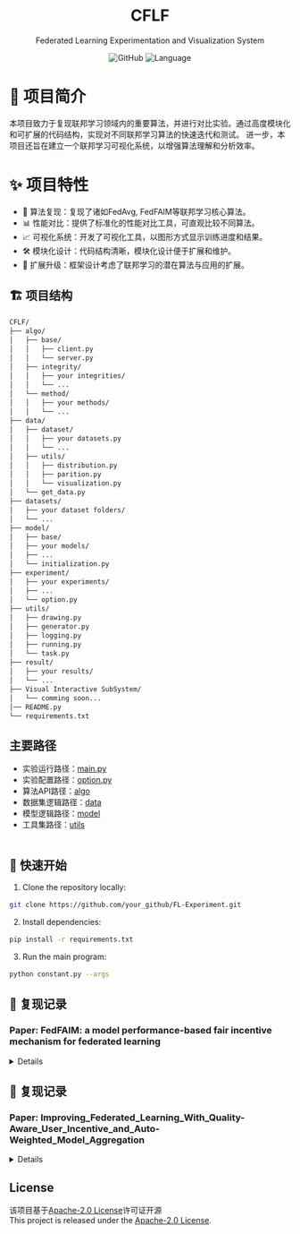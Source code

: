 <div align="center">
<h1 align="center">CFLF</h1>
Federated Learning Experimentation and Visualization System

![GitHub](https://img.shields.io/github/license/Ultraman6/CFLF)
![Language](https://img.shields.io/badge/Language-Python-blue)

</div>

# 📜 项目简介

本项目致力于复现联邦学习领域内的重要算法，并进行对比实验。通过高度模块化和可扩展的代码结构，实现对不同联邦学习算法的快速迭代和测试。
进一步，本项目还旨在建立一个联邦学习可视化系统，以增强算法理解和分析效率。

# ✨ 项目特性

- 🔄 算法复现：复现了诸如FedAvg, FedFAIM等联邦学习核心算法。
- 📊 性能对比：提供了标准化的性能对比工具，可直观比较不同算法。
- 📈 可视化系统：开发了可视化工具，以图形方式显示训练进度和结果。
- 🛠 模块化设计：代码结构清晰，模块化设计便于扩展和维护。
- 📝 扩展升级：框架设计考虑了联邦学习的潜在算法与应用的扩展。

## 🏗 项目结构

```plaintext
CFLF/
├── algo/
│   ├── base/
│   │   ├── client.py
│   │   └── server.py
│   ├── integrity/
│   │   ├── your integrities/
│   │   └── ...
│   └── method/
│   │   ├── your methods/
│   │   └── ...
├── data/
│   ├── dataset/
│   │   ├── your datasets.py
│   │   └── ...
│   ├── utils/
│   │   ├── distribution.py
│   │   ├── parition.py
│   │   └── visualization.py
│   └── get_data.py
├── datasets/
│   ├── your dataset folders/
│   └── ...
├── model/
│   ├── base/
│   ├── your models/
│   ├── ...
│   └── initialization.py
├── experiment/
│   ├── your experiments/
│   ├── ...
│   └── option.py
├── utils/
│   ├── drawing.py
│   ├── generator.py
│   ├── logging.py
│   ├── running.py
│   └── task.py
├── result/
│   ├── your results/
│   └── ...
├── Visual Interactive SubSystem/
│   └── comming soon...
│── README.py
└── requirements.txt
```

## 主要路径

- 实验运行路径：[main.py](main.py)
- 实验配置路径：[option.py](option.py)
- 算法API路径：[algo](algo)
- 数据集逻辑路径：[data](data)
- 模型逻辑路径：[model](model)
- 工具集路径：[utils](utils)
  <br/><br/>

## 🚀 快速开始

1. Clone the repository locally:

```bash
git clone https://github.com/your_github/FL-Experiment.git
```

2. Install dependencies:

```bash
pip install -r requirements.txt
```

3. Run the main program:

```bash
python constant.py --args
```

## 📓 复现记录

### Paper: FedFAIM: a model performance-based fair incentive mechanism for federated learning

<details>

#### 梯度聚合

- [x] FedAvg:
    - **Approach**: Built client and server models based on the original paper description.
    - **Challenges**: Encountered issues with inconsistent weights during model aggregation.
    - **Outcome**: Successfully addressed the issue and replicated performance similar to the original paper.
- [x] FedFAIM:
    - **Approach**: add gradient aggreation, contribution assessment, reaward allocation on fedavg.
    - **Challenges**: Encountered issues with inconsistent weights during model aggregation.
    - **Outcome**: Successfully addressed the issue and replicated performance similar to the original paper.
- [x] FairAvg:
    - **Approach**:
    - **Challenges**:
    - **Outcome**:
- [x] FedQD:
    - **Approach**:
    - **Challenges**:
    - **Outcome**:

运行结果
![img.png](img.png)
虽然算法部分已经和原文对齐，但实验结果与原文对比，有以下待解决问题：

1. FedFAIM算法到最后的表现远不如其他的算法，需要搞清楚是不是梯度定制的问题
2. niid场景下所有算法的精度过于高，需要检验

#### 贡献评估

- [x] CI:
    - **Approach**:
    - **Challenges**:
    - **Outcome**:
- [x] TMC-Shapley:
    - **Approach**:
    - **Challenges**:
    - **Outcome**:
- [x] GTB:
    - **Approach**:
    - **Challenges**:
    - **Outcome**:
- [x] COS-SIM:
    - **Approach**:
    - **Challenges**:
    - **Outcome**:

#### 梯度定制

- [x] CFFL:
    - **Approach**:
    - **Challenges**:
    - **Outcome**:
- [x] RFFL:
    - **Approach**:
    - **Challenges**:
    - **Outcome**:

</details>

## 📓 复现记录

### Paper: Improving_Federated_Learning_With_Quality-Aware_User_Incentive_and_Auto-Weighted_Model_Aggregation

<details>

#### 实验设置

- [x] 模型:
    - **Approach**:
    - **Challenges**:
    - **Outcome**:
- [x] 数据集:
    - **Approach**:
    - **Challenges**:
    - **Outcome**:

#### 自动权重的模型聚合

- [x] FedQD:
    - **Approach**:
    - **Challenges**:
    - **Outcome**:

#### 在线客户本地学习质量的估计

- [x] FedQD:
    - **Approach**:
    - **Challenges**:
    - **Outcome**:

#### 多任务场景下质量敏感的客户激励选择

- [x] FedQD:
    - **Approach**:
    - **Challenges**:
    - **Outcome**:

**FAIR全配置在niid场景下：客户数30；样本量[100,1000]；报价[1,3]；预算20**
![img_1.png](img_1.png)
</details>

## License

该项目基于[Apache-2.0 License](LICENSE)许可证开源<br/>
This project is released under the [Apache-2.0 License](LICENSE).<br/>